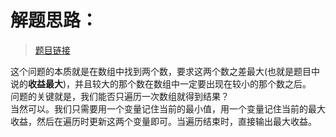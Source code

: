 # 解题思路：
>[题目链接](https://leetcode.com/problems/best-time-to-buy-and-sell-stock/description/)

这个问题的本质就是在数组中找到两个数，要求这两个数之差最大(也就是题目中说的**收益最大**)，并且较大的那个数在数组中一定要出现在较小的那个数之后。  
问题的关键就是，我们能否只遍历一次数组就得到结果？  
当然可以。我们只需要用一个变量记住当前的最小值，用一个变量记住当前的最大收益，然后在遍历时更新这两个变量即可。当遍历结束时，直接输出最大收益。
